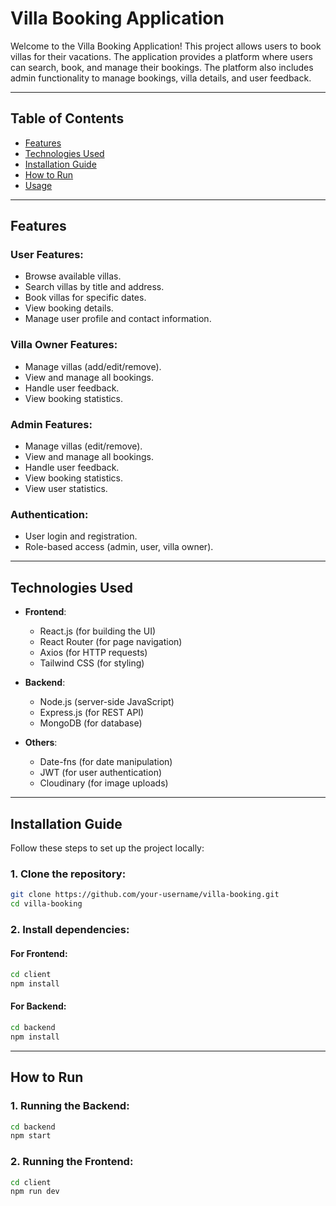 # Villa Booking Application

Welcome to the Villa Booking Application! This project allows users to book villas for their vacations. The application provides a platform where users can search, book, and manage their bookings. The platform also includes admin functionality to manage bookings, villa details, and user feedback.

---

## Table of Contents
- [Features](#features)
- [Technologies Used](#technologies-used)
- [Installation Guide](#installation-guide)
- [How to Run](#how-to-run)
- [Usage](#usage)

---

## Features

### User Features:
- Browse available villas.
- Search villas by title and address.
- Book villas for specific dates.
- View booking details.
- Manage user profile and contact information.

### Villa Owner Features:
- Manage villas (add/edit/remove).
- View and manage all bookings.
- Handle user feedback.
- View booking statistics.

### Admin Features:
- Manage villas (edit/remove).
- View and manage all bookings.
- Handle user feedback.
- View booking statistics.
- View user statistics.

### Authentication:
- User login and registration.
- Role-based access (admin, user, villa owner).

---

## Technologies Used

- **Frontend**:
  - React.js (for building the UI)
  - React Router (for page navigation)
  - Axios (for HTTP requests)
  - Tailwind CSS (for styling)

- **Backend**:
  - Node.js (server-side JavaScript)
  - Express.js (for REST API)
  - MongoDB (for database)

- **Others**:
  - Date-fns (for date manipulation)
  - JWT (for user authentication)
  - Cloudinary (for image uploads)

---

## Installation Guide

Follow these steps to set up the project locally:

### 1. Clone the repository:

```bash
git clone https://github.com/your-username/villa-booking.git
cd villa-booking
```

### 2. Install dependencies:

#### For Frontend:

```bash
cd client
npm install
```

#### For Backend:

```bash
cd backend
npm install
```

---

## How to Run

### 1. Running the Backend:

```bash
cd backend
npm start
```

### 2. Running the Frontend:

```bash
cd client
npm run dev
```

